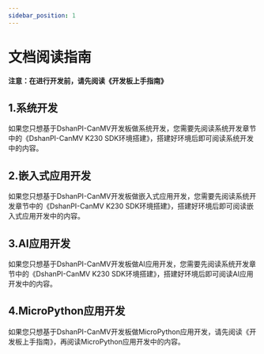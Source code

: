 ```yaml
---
sidebar_position: 1
---
```


# 文档阅读指南

**注意：在进行开发前，请先阅读《开发板上手指南》**



## 1.系统开发

如果您只想基于DshanPI-CanMV开发板做系统开发，您需要先阅读系统开发章节中的《DshanPI-CanMV K230 SDK环境搭建》，搭建好环境后即可阅读系统开发中的内容。



## 2.嵌入式应用开发

如果您只想基于DshanPI-CanMV开发板做嵌入式应用开发，您需要先阅读系统开发章节中的《DshanPI-CanMV K230 SDK环境搭建》，搭建好环境后即可阅读嵌入式应用开发中的内容。



## 3.AI应用开发

如果您只想基于DshanPI-CanMV开发板做AI应用开发，您需要先阅读系统开发章节中的《DshanPI-CanMV K230 SDK环境搭建》，搭建好环境后即可阅读AI应用开发中的内容。



## 4.MicroPython应用开发

如果您只想基于DshanPI-CanMV开发板做MicroPython应用开发，请先阅读《开发板上手指南》，再阅读MicroPython应用开发中的内容。

